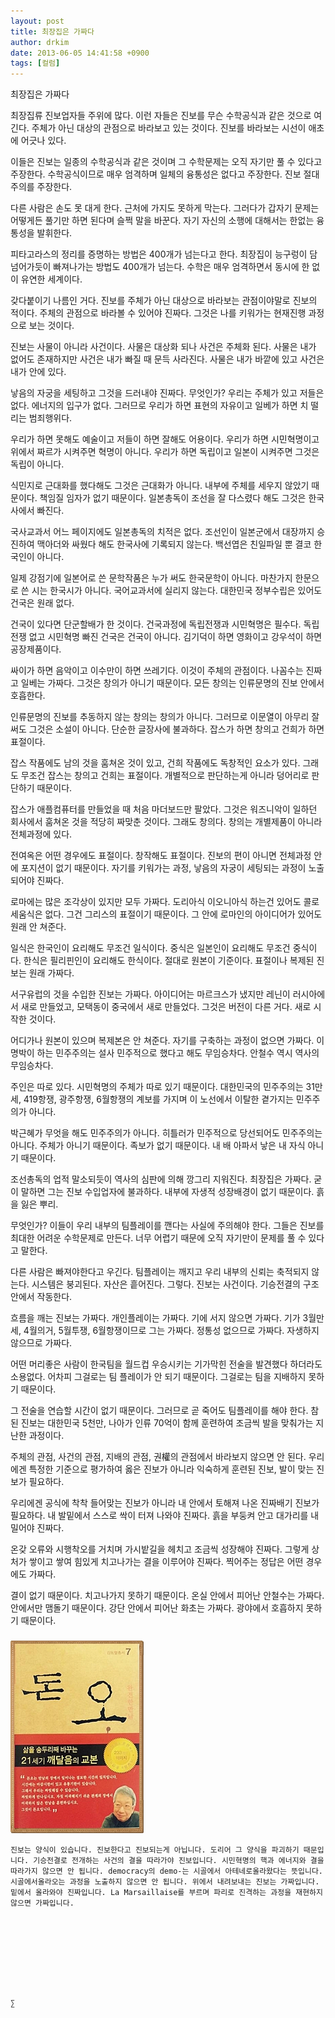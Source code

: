 ```yaml
---
layout: post
title: 최장집은 가짜다
author: drkim
date: 2013-06-05 14:41:58 +0900
tags: [컬럼]
---
```

최장집은 가짜다 


  


최장집류 진보업자들 주위에 많다. 이런 자들은 진보를 무슨 수학공식과 같은 것으로 여긴다. 주체가 아닌 대상의 관점으로 바라보고 있는 것이다. 진보를 바라보는 시선이 애초에 어긋나 있다. 


  


이들은 진보는 일종의 수학공식과 같은 것이며 그 수학문제는 오직 자기만 풀 수 있다고 주장한다. 수학공식이므로 매우 엄격하며 일체의 융통성은 없다고 주장한다. 진보 절대주의를 주장한다. 


  


다른 사람은 손도 못 대게 한다. 근처에 가지도 못하게 막는다. 그러다가 갑자기 문제는 어떻게든 풀기만 하면 된다며 슬쩍 말을 바꾼다. 자기 자신의 소행에 대해서는 한없는 융통성을 발휘한다. 


  


피타고라스의 정리를 증명하는 방법은 400개가 넘는다고 한다. 최장집이 능구렁이 담넘어가듯이 빠져나가는 방법도 400개가 넘는다. 수학은 매우 엄격하면서 동시에 한 없이 유연한 세계이다. 


  


갖다붙이기 나름인 거다. 진보를 주체가 아닌 대상으로 바라보는 관점이야말로 진보의 적이다. 주체의 관점으로 바라볼 수 있어야 진짜다. 그것은 나를 키워가는 현재진행 과정으로 보는 것이다. 


  


진보는 사물이 아니라 사건이다. 사물은 대상화 되나 사건은 주체화 된다. 사물은 내가 없어도 존재하지만 사건은 내가 빠질 때 문득 사라진다. 사물은 내가 바깥에 있고 사건은 내가 안에 있다. 


  


낳음의 자궁을 세팅하고 그것을 드러내야 진짜다. 무엇인가? 우리는 주체가 있고 저들은 없다. 에너지의 입구가 없다. 그러므로 우리가 하면 표현의 자유이고 일베가 하면 치 떨리는 범죄행위다. 


  


우리가 하면 못해도 예술이고 저들이 하면 잘해도 어용이다. 우리가 하면 시민혁명이고 위에서 짜르가 시켜주면 혁명이 아니다. 우리가 하면 독립이고 일본이 시켜주면 그것은 독립이 아니다. 


  


식민지로 근대화를 했다해도 그것은 근대화가 아니다. 내부에 주체를 세우지 않았기 때문이다. 책임질 임자가 없기 때문이다. 일본총독이 조선을 잘 다스렸다 해도 그것은 한국사에서 빠진다. 


  


국사교과서 어느 페이지에도 일본총독의 치적은 없다. 조선인이 일본군에서 대장까지 승진하여 맥아더와 싸웠다 해도 한국사에 기록되지 않는다. 백선엽은 친일파일 뿐 결코 한국인이 아니다. 


  


일제 강점기에 일본어로 쓴 문학작품은 누가 써도 한국문학이 아니다. 마찬가지 한문으로 쓴 시는 한국시가 아니다. 국어교과서에 실리지 않는다. 대한민국 정부수립은 있어도 건국은 원래 없다. 


  


건국이 있다면 단군할배가 한 것이다. 건국과정에 독립전쟁과 시민혁명은 필수다. 독립전쟁 없고 시민혁명 빠진 건국은 건국이 아니다. 김기덕이 하면 영화이고 강우석이 하면 공장제품이다. 


  


싸이가 하면 음악이고 이수만이 하면 쓰레기다. 이것이 주체의 관점이다. 나꼼수는 진짜고 일베는 가짜다. 그것은 창의가 아니기 때문이다. 모든 창의는 인류문명의 진보 안에서 호흡한다. 


  


인류문명의 진보를 추동하지 않는 창의는 창의가 아니다. 그러므로 이문열이 아무리 잘 써도 그것은 소설이 아니다. 단순한 글장사에 불과하다. 잡스가 하면 창의고 건희가 하면 표절이다. 


  


잡스 작품에도 남의 것을 훔쳐온 것이 있고, 건희 작품에도 독창적인 요소가 있다. 그래도 무조건 잡스는 창의고 건희는 표절이다. 개별적으로 판단하는게 아니라 덩어리로 판단하기 때문이다.


  


잡스가 애플컴퓨터를 만들었을 때 처음 마더보드만 팔았다. 그것은 워즈니악이 일하던 회사에서 훔쳐온 것을 적당히 짜맞춘 것이다. 그래도 창의다. 창의는 개별제품이 아니라 전체과정에 있다.


  


전여옥은 어떤 경우에도 표절이다. 창작해도 표절이다. 진보의 편이 아니면 전체과정 안에 포지션이 없기 때문이다. 자기를 키워가는 과정, 낳음의 자궁이 세팅되는 과정이 노출되어야 진짜다. 


  


로마에는 많은 조각상이 있지만 모두 가짜다. 도리아식 이오니아식 하는건 있어도 콜로세움식은 없다. 그건 그리스의 표절이기 때문이다. 그 안에 로마인의 아이디어가 있어도 원래 안 쳐준다. 


  


일식은 한국인이 요리해도 무조건 일식이다. 중식은 일본인이 요리해도 무조건 중식이다. 한식은 필리핀인이 요리해도 한식이다. 절대로 원본이 기준이다. 표절이나 복제된 진보는 원래 가짜다. 


  


서구유럽의 것을 수입한 진보는 가짜다. 아이디어는 마르크스가 냈지만 레닌이 러시아에서 새로 만들었고, 모택동이 중국에서 새로 만들었다. 그것은 버전이 다른 거다. 새로 시작한 것이다. 


  


어디가나 원본이 있으며 복제본은 안 쳐준다. 자기를 구축하는 과정이 없으면 가짜다. 이명박이 하는 민주주의는 설사 민주적으로 했다고 해도 무임승차다. 안철수 역시 역사의 무임승차다. 


  


주인은 따로 있다. 시민혁명의 주체가 따로 있기 때문이다. 대한민국의 민주주의는 31만세, 419항쟁, 광주항쟁, 6월항쟁의 계보를 가지며 이 노선에서 이탈한 곁가지는 민주주의가 아니다. 


  


박근혜가 무엇을 해도 민주주의가 아니다. 히틀러가 민주적으로 당선되어도 민주주의는 아니다. 주체가 아니기 때문이다. 족보가 없기 때문이다. 내 배 아파서 낳은 내 자식 아니기 때문이다. 


  


조선총독의 업적 말소되듯이 역사의 심판에 의해 깡그리 지워진다. 최장집은 가짜다. 굳이 말하면 그는 진보 수입업자에 불과하다. 내부에 자생적 성장배경이 없기 때문이다. 흙을 잃은 뿌리. 


  


무엇인가? 이들이 우리 내부의 팀플레이를 깬다는 사실에 주의해야 한다. 그들은 진보를 최대한 어려운 수학문제로 만든다. 너무 어렵기 때문에 오직 자기만이 문제를 풀 수 있다고 말한다. 


  


다른 사람은 빠져야한다고 우긴다. 팀플레이는 깨지고 우리 내부의 신뢰는 축적되지 않는다. 시스템은 붕괴된다. 자산은 흩어진다. 그렇다. 진보는 사건이다. 기승전결의 구조 안에서 작동한다. 


  


흐름을 깨는 진보는 가짜다. 개인플레이는 가짜다. 기에 서지 않으면 가짜다. 기가 3월만세, 4월의거, 5월투쟁, 6월항쟁이므로 그는 가짜다. 정통성 없으므로 가짜다. 자생하지 않으므로 가짜다. 


  


어떤 머리좋은 사람이 한국팀을 월드컵 우승시키는 기가막힌 전술을 발견했다 하더라도 소용없다. 어차피 그걸로는 팀 플레이가 안 되기 때문이다. 그걸로는 팀을 지배하지 못하기 때문이다. 


  


그 전술을 연습할 시간이 없기 때문이다. 그러므로 곧 죽어도 팀플레이를 해야 한다. 참된 진보는 대한민국 5천만, 나아가 인류 70억이 함께 훈련하여 조금씩 발을 맞춰가는 지난한 과정이다. 


  


주체의 관점, 사건의 관점, 지배의 관점, 권權의 관점에서 바라보지 않으면 안 된다. 우리에겐 특정한 기준으로 평가하여 옳은 진보가 아니라 익숙하게 훈련된 진보, 발이 맞는 진보가 필요하다. 


  


우리에겐 공식에 착착 들어맞는 진보가 아니라 내 안에서 토해져 나온 진짜배기 진보가 필요하다. 내 발밑에서 스스로 싹이 터져 나와야 진짜다. 흙을 부둥켜 안고 대가리를 내밀어야 진짜다. 


  


온갖 오류와 시행착오를 거치며 가시밭길을 헤치고 조금씩 성장해야 진짜다. 그렇게 상처가 쌓이고 쌓여 힘있게 치고나가는 결을 이루어야 진짜다. 찍어주는 정답은 어떤 경우에도 가짜다. 


  


결이 없기 때문이다. 치고나가지 못하기 때문이다. 온실 안에서 피어난 안철수는 가짜다. 안에서만 맴돌기 때문이다. 강단 안에서 피어난 화초는 가짜다. 광야에서 호흡하지 못하기 때문이다. 


  




 ###


  





  ![](/files/attach/images/198/727/315/55.JPG) 
  
  
  
  
  
    진보는 양식이 있습니다. 진보한다고 진보되는게 아닙니다. 도리어 그 양식을 파괴하기 때문입니다. 기승전결로 전개하는 사건의 결을 따라가야 진보입니다. 시민혁명의 핵과 에너지와 결을 따라가지 않으면 안 됩니다. democracy의 demo-는 시골에서 아테네로올라왔다는 뜻입니다. 시골에서올라오는 과정을 노출하지 않으면 안 됩니다. 위에서 내려보내는 진보는 가짜입니다. 밑에서 올라와야 진짜입니다. La Marsaillaise를 부르며 파리로 진격하는 과정을 재현하지 않으면 가짜입니다.
  
  
  
  
  
  
  
  
  
    ∑ 
  
  
  
  
  
  
  
  
  
  
  
  
  
  
  
  
  
  
  
  
  
  
  
  
  
  
  
  
  
  
  
  
  
  
  
  
  
  
  
  
  
  
  
  
  
  
  
  
  
  
  

